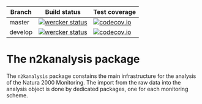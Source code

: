 Branch | Build status | Test coverage
--- | --- | ---
master | [![wercker status](https://app.wercker.com/status/f3a5129fdc8657713d873b39a2e0ee44/m/master "wercker status")](https://app.wercker.com/project/bykey/f3a5129fdc8657713d873b39a2e0ee44) | [![codecov.io](https://codecov.io/github/INBO-Natura2000/n2kanalysis/coverage.svg?branch=develop)](https://codecov.io/github/INBO-Natura2000/n2kanalysis?branch=master)
develop | [![wercker status](https://app.wercker.com/status/f3a5129fdc8657713d873b39a2e0ee44/m/develop "wercker status")](https://app.wercker.com/project/bykey/f3a5129fdc8657713d873b39a2e0ee44) | [![codecov.io](https://codecov.io/github/INBO-Natura2000/n2kanalysis/coverage.svg?branch=develop)](https://codecov.io/github/INBO-Natura2000/n2kanalysis?branch=develop)

# The n2kanalysis package

The `n2kanalysis` package constains the main infrastructure for the analysis of the Natura 2000 Monitoring. The import from the raw data into the analysis object is done by dedicated packages, one for each monitoring scheme.
